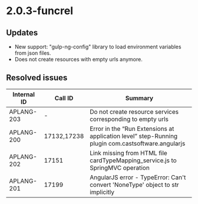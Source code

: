 # 2.0.3-funcrel

## Updates

- New support: "gulp-ng-config" library to load environment variables from json files.
- Does not create resources with empty urls anymore.

## Resolved issues

| Internal ID | Call ID | Summary |
| ----------- | ------- | ------- |
| APLANG-203 | - | Do not create resource services corresponding to empty urls |
| APLANG-200 | 17132,17238 | Error in the “Run Extensions at application level” step-Running plugin com.castsoftware.angularjs |
| APLANG-202 | 17151 | Link missing from HTML file cardTypeMapping_service.js to SpringMVC operation |
| APLANG-201 | 17199 | AngularJS error - TypeError: Can't convert 'NoneType' object to str implicitly |

